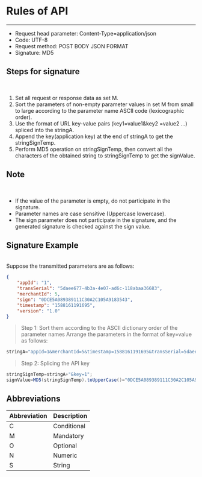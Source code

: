 # Rules of API

----

* Request head parameter: Content-Type=application/json
* Code: UTF-8
* Request method: POST BODY JSON FORMAT
* Signature: MD5

## Steps for signature 
</br>

1. Set all request or response data as set M.
1. Sort the parameters of non-empty parameter values in set M from small to large according to the parameter name ASCII code (lexicographic order).
1. Use the format of URL key-value pairs (key1=value1&key2 =value2 ...) spliced into the stringA.
1. Append the key(application key) at the end of stringA to get the stringSignTemp.
1. Perform MD5 operation on stringSignTemp, then convert all the characters of the obtained string to stringSignTemp to get the signValue.

## Note 
</br>

* If the value of the parameter is empty, do not participate in the signature.
* Parameter names are case sensitive (Uppercase lowercase).
* The sign parameter does not participate in the signature, and the generated signature is checked against the sign value.

## Signature Example
</br>
Suppose the transmitted parameters are as follows:

```json
{
    "appId": "1",
    "transSerial": "5daee677-4b3a-4e07-ad6c-118abaa36683",
    "merchantId": 5,
    "sign": "0DCE5A089389111C30A2C105A9183543",
    "timestamp": "1588161191695",
    "version": "1.0"
}
```

> Step 1: Sort them according to the ASCII dictionary order of the parameter names Arrange the parameters in the format of key=value as follows:
```java
stringA="appId=1&merchantId=5&timestamp=1588161191695&transSerial=5daee677-4b3a-4e07-ad6c-118abaa36683&version=1.0";
```

> Step 2: Splicing the API key
```java
stringSignTemp=stringA+"&key=1";
signValue=MD5(stringSignTemp).toUpperCase()="0DCE5A089389111C30A2C105A9183543";
```

## Abbreviations 

|  Abbreviation    |  Description    |
| ---- | ---- |
|   C   |   Conditional   |
|   M   |   Mandatory   |
|   O   |   Optional   |
|   N   |   Numeric   |
|   S   |   String   |




